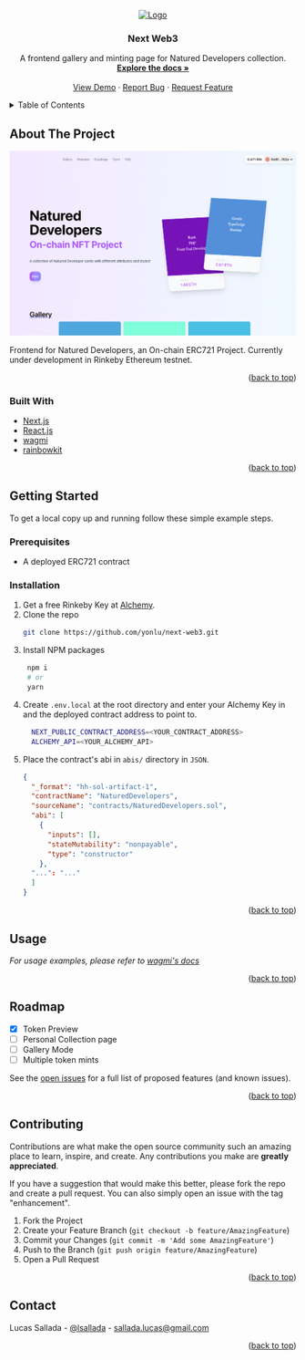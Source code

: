 <div id="top"></div>
<!-- PROJECT LOGO -->
<br />
<div align="center">
  <a href="https://github.com/othneildrew/Best-README-Template">
    <img src="images/logo.png" alt="Logo" width="80" height="80">
  </a>

  <h3 align="center">Next Web3</h3>

  <p align="center">
    A frontend gallery and minting page for Natured Developers collection.
    <br />
    <a href="https://github.com/othneildrew/Best-README-Template"><strong>Explore the docs »</strong></a>
    <br />
    <br />
    <a href="https://next-web3.vercel.app/">View Demo</a>
    ·
    <a href="https://github.com/yonlu/next-web3/issues/new">Report Bug</a>
    ·
    <a href="https://github.com/yonlu/next-web3/issues/new">Request Feature</a>
  </p>
</div>

<!-- TABLE OF CONTENTS -->
<details>
  <summary>Table of Contents</summary>
  <ol>
    <li>
      <a href="#about-the-project">About The Project</a>
      <ul>
        <li><a href="#built-with">Built With</a></li>
      </ul>
    </li>
    <li>
      <a href="#getting-started">Getting Started</a>
      <ul>
        <li><a href="#prerequisites">Prerequisites</a></li>
        <li><a href="#installation">Installation</a></li>
      </ul>
    </li>
    <li><a href="#usage">Usage</a></li>
    <li><a href="#roadmap">Roadmap</a></li>
    <li><a href="#contributing">Contributing</a></li>
    <li><a href="#contact">Contact</a></li>
  </ol>
</details>

<!-- ABOUT THE PROJECT -->

## About The Project

![product-screenshot](docs/homescreen.png)

Frontend for Natured Developers, an On-chain ERC721 Project. Currently under development in Rinkeby Ethereum testnet.

<p align="right">(<a href="#top">back to top</a>)</p>

### Built With

- [Next.js](https://nextjs.org/)
- [React.js](https://reactjs.org/)
- [wagmi](https://github.com/tmm/wagmi)
- [rainbowkit](https://github.com/rainbow-me/rainbowkit)

<p align="right">(<a href="#top">back to top</a>)</p>

<!-- GETTING STARTED -->

## Getting Started

To get a local copy up and running follow these simple example steps.

### Prerequisites

- A deployed ERC721 contract

### Installation

1. Get a free Rinkeby Key at [Alchemy](https://www.alchemy.com/).
2. Clone the repo
   ```sh
   git clone https://github.com/yonlu/next-web3.git
   ```
3. Install NPM packages
   ```sh
    npm i
    # or
    yarn
   ```
4. Create `.env.local` at the root directory and enter your Alchemy Key in and the deployed contract address to point to.
   ```sh
     NEXT_PUBLIC_CONTRACT_ADDRESS=<YOUR_CONTRACT_ADDRESS>
     ALCHEMY_API=<YOUR_ALCHEMY_API>
   ```
5. Place the contract's abi in `abis/` directory in `JSON`.
   ```json
   {
     "_format": "hh-sol-artifact-1",
     "contractName": "NaturedDevelopers",
     "sourceName": "contracts/NaturedDevelopers.sol",
     "abi": [
       {
         "inputs": [],
         "stateMutability": "nonpayable",
         "type": "constructor"
       },
     "...": "..."
     ]
   }
   ```

<p align="right">(<a href="#top">back to top</a>)</p>

<!-- USAGE EXAMPLES -->

## Usage

_For usage examples, please refer to [wagmi's docs](https://wagmi.sh/docs/getting-started)_

<p align="right">(<a href="#top">back to top</a>)</p>

<!-- ROADMAP -->

## Roadmap

- [x] Token Preview
- [ ] Personal Collection page
- [ ] Gallery Mode
- [ ] Multiple token mints

See the [open issues](https://github.com/othneildrew/Best-README-Template/issues) for a full list of proposed features (and known issues).

<p align="right">(<a href="#top">back to top</a>)</p>

<!-- CONTRIBUTING -->

## Contributing

Contributions are what make the open source community such an amazing place to learn, inspire, and create. Any contributions you make are **greatly appreciated**.

If you have a suggestion that would make this better, please fork the repo and create a pull request. You can also simply open an issue with the tag "enhancement".

1. Fork the Project
2. Create your Feature Branch (`git checkout -b feature/AmazingFeature`)
3. Commit your Changes (`git commit -m 'Add some AmazingFeature'`)
4. Push to the Branch (`git push origin feature/AmazingFeature`)
5. Open a Pull Request

<p align="right">(<a href="#top">back to top</a>)</p>

<!-- CONTACT -->

## Contact

Lucas Sallada - [@lsallada](https://twitter.com/lsallada) - sallada.lucas@gmail.com

<p align="right">(<a href="#top">back to top</a>)</p>
